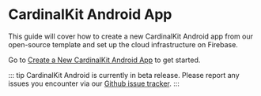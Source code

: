 # CardinalKit Android App

This guide will cover how to create a new CardinalKit Android app from our open-source template and set up the cloud infrastructure on Firebase. 

Go to [Create a New CardinalKit Android App](/cardinalkit-docs/android-app/start.html) to get started.

::: tip
CardinalKit Android is currently in beta release. Please report any issues you encounter via our [Github issue tracker](https://github.com/CardinalKit/CardinalKit-Android/issues).
:::
